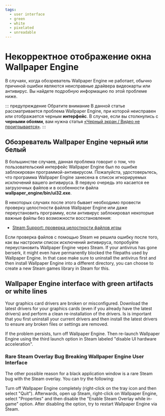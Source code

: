```yaml
---
tags:
  - user interface
  - green
  - white
  - pixelated
  - unreadable
---
```


# Некорректное отображение окна Wallpaper Engine

В случаях, когда обозреватель Wallpaper Engine не работает, обычно причиной ошибки являются неисправные драйвера видеокарты или антивирус. Вы найдете подробную информацию по этой проблеме ниже.

::: предупреждение Обратите внимание В данной статье рассматривается проблема Wallpaper Engine, при которой неисправен или отображается черным **интерфейс**. В случае, если вы столкнулись с **черными обоями**, вам нужна статья [«Черный экран / Видео не проигрывается»](/noshow/notplaying.html). :::

## Обозреватель Wallpaper Engine черный или белый

В большинстве случаев, данная проблема говорит о том, что пользовательский интерфейс Wallpaper Engine был по ошибке заблокирован программой-антивирусом. Пожалуйста, удостоверьтесь, что программа Wallpaper Engine занесена в список игнорируемых исключений вашего антивируса. В первую очередь это касается ее загрузочных файлов и в особенности файла **wallpaper_engine/bin/ui32.exe**.

В некоторых случаях после этого бывает необходимо провести проверку целостности файлов Wallpaper Engine или даже переустановить программу, если антивирус заблокировал некоторые важные файлы без возможности восстановления:

* [Steam Support: проверка целостности файлов игры](https://support.steampowered.com/kb_article.php?ref=2037-QEUH-3335)

Если проверка файлов с помощью Steam не решила ошибку после того, как вы настроили список исключений антивируса, попробуйте переустановить Wallpaper Engine через Steam. If your antivirus has gone berserk, it might even have permanently blocked the filepaths used by Wallpaper Engine. In that case make sure to uninstall the antivirus first and then install Wallpaper Engine into a different directory, you can choose to create a new Steam games library in Steam for this.

## Wallpaper Engine interface with green artifacts or white lines

Your graphics card drivers are broken or misconfigured. Download the latest drivers for your graphics cards (even if you already have the latest drivers) and perform a clean re-installation of the drivers. Is is important that you first uninstall your current drivers and then install the latest drivers to ensure any broken files or settings are removed.

If the problem persists, turn off Wallpaper Engine. Then re-launch Wallpaper Engine using the third launch option in Steam labeled "disable UI hardware acceleration".

### Rare Steam Overlay Bug Breaking Wallpaper Engine User Interface

The other possible reason for a black application window is a rare Steam bug with the Steam overlay. You can try the following:

Turn off Wallpaper Engine completely (right-click on the tray icon and then select "Quit"). Afterwards, open up Steam, right-click on Wallpaper Engine, select "Properties" and then disable the "Enable Steam Overlay while in-game" option. After disabling the option, try to restart Wallpaper Engine via Steam. 